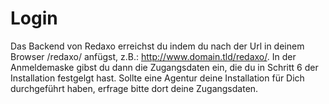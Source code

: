 # Login
Das Backend von Redaxo erreichst du indem du nach der Url in deinem Browser /redaxo/ anfügst, z.B.: http://www.domain.tld/redaxo/. 
In der Anmeldemaske gibst du dann die Zugangsdaten ein, die du in Schritt 6 der Installation festgelgt hast. Sollte eine Agentur deine Installation für Dich durchgeführt haben, erfrage bitte dort deine Zugangsdaten. 

